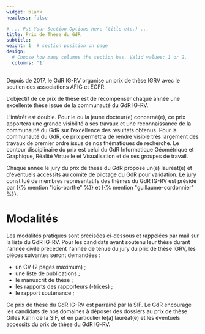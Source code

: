 ```yaml
---
widget: blank
headless: false

# ... Put Your Section Options Here (title etc.) ...
title: Prix de Thèse du GdR
subtitle:
weight: 1  # section position on page
design:
  # Choose how many columns the section has. Valid values: 1 or 2.
  columns: '1'
---
```


Depuis de 2017, le GdR IG-RV organise un prix de thèse IGRV avec le soutien des associations AFIG et EGFR. 

L’objectif de ce prix de thèse est de récompenser chaque année une excellente thèse issue de la communauté du GdR IG-RV.

L’intérêt est double. Pour le ou la jeune docteur(e) concerné(e), ce prix apportera une grande visibilité à ses travaux et une reconnaissance de la communauté du GdR sur l’excellence des résultats obtenus. Pour la communauté du GdR, ce prix permettra de rendre visible très largement des travaux de premier ordre issus de nos thématiques de recherche. Le contour disciplinaire du prix est celui du GdR Informatique Géométrique et Graphique, Réalité Virtuelle et Visualisation et de ses groupes de travail.

Chaque année le jury du prix de thèse du GdR propose un(e) lauréat(e) et d'éventuels accessits au comité de pilotage du GdR pour validation. Le jury constitué de membres représentatifs des thèmes du GdR IG-RV est présidé par {{% mention "loic-barthe" %}} et {{% mention "guillaume-cordonnier" %}}.

# Modalités

Les modalités pratiques sont précisées ci-dessous et rappelées par mail sur la liste du GdR IG-RV.
Pour les candidats ayant soutenu leur thèse durant l'année civile précédent l'année de tenue du jury du prix de thèse IGRV, les pièces suivantes seront demandées :
* un CV (2 pages maximum) ;
* une liste de publications ;
* le manuscrit de thèse ;
* les rapports des rapporteurs (-trices) ;
* le rapport soutenance ;

Ce prix de thèse du GdR IG-RV est parrainé par la SIF. Le GdR encourage les candidats de nos domaines à déposer des dossiers au prix de thèse Gilles Kahn de la SIF, et en particulier le(a) lauréat(e) et les éventuels accessits du prix de thèse du GdR IG-RV.
